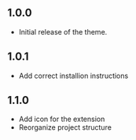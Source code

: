 ## 1.0.0
- Initial release of the theme.

## 1.0.1
- Add correct installion instructions

## 1.1.0
- Add icon for the extension
- Reorganize project structure